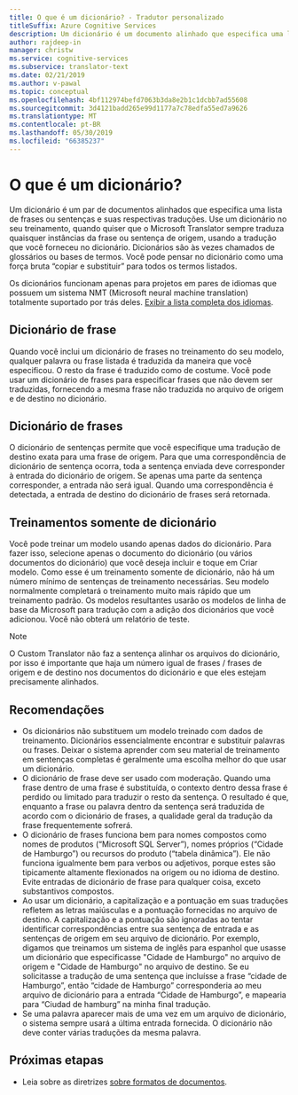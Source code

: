 ```yaml
---
title: O que é um dicionário? - Tradutor personalizado
titleSuffix: Azure Cognitive Services
description: Um dicionário é um documento alinhado que especifica uma lista de frases ou sentenças (e suas traduções) que você sempre quer que o Microsoft Translator traduza da mesma maneira. Os dicionários às vezes também são chamados de glossários ou bases de termos.
author: rajdeep-in
manager: christw
ms.service: cognitive-services
ms.subservice: translator-text
ms.date: 02/21/2019
ms.author: v-pawal
ms.topic: conceptual
ms.openlocfilehash: 4bf112974befd7063b3da8e2b1c1dcbb7ad55608
ms.sourcegitcommit: 3d4121badd265e99d1177a7c78edfa55ed7a9626
ms.translationtype: MT
ms.contentlocale: pt-BR
ms.lasthandoff: 05/30/2019
ms.locfileid: "66385237"
---
```

# <a name="what-is-a-dictionary"></a>O que é um dicionário?

Um dicionário é um par de documentos alinhados que especifica uma lista de frases ou sentenças e suas respectivas traduções. Use um dicionário no seu treinamento, quando quiser que o Microsoft Translator sempre traduza quaisquer instâncias da frase ou sentença de origem, usando a tradução que você forneceu no dicionário. Dicionários são às vezes chamados de glossários ou bases de termos. Você pode pensar no dicionário como uma força bruta “copiar e substituir” para todos os termos listados.

Os dicionários funcionam apenas para projetos em pares de idiomas que possuem um sistema NMT (Microsoft neural machine translation) totalmente suportado por trás deles. [Exibir a lista completa dos idiomas](https://docs.microsoft.com/azure/cognitive-services/translator/language-support#customization).

## <a name="phrase-dictionary"></a>Dicionário de frase
Quando você inclui um dicionário de frases no treinamento do seu modelo, qualquer palavra ou frase listada é traduzida da maneira que você especificou. O resto da frase é traduzido como de costume. Você pode usar um dicionário de frases para especificar frases que não devem ser traduzidas, fornecendo a mesma frase não traduzida no arquivo de origem e de destino no dicionário.

## <a name="sentence-dictionary"></a>Dicionário de frases
O dicionário de sentenças permite que você especifique uma tradução de destino exata para uma frase de origem. Para que uma correspondência de dicionário de sentença ocorra, toda a sentença enviada deve corresponder à entrada do dicionário de origem.  Se apenas uma parte da sentença corresponder, a entrada não será igual.  Quando uma correspondência é detectada, a entrada de destino do dicionário de frases será retornada.

## <a name="dictionary-only-trainings"></a>Treinamentos somente de dicionário
Você pode treinar um modelo usando apenas dados do dicionário. Para fazer isso, selecione apenas o documento do dicionário (ou vários documentos do dicionário) que você deseja incluir e toque em Criar modelo. Como esse é um treinamento somente de dicionário, não há um número mínimo de sentenças de treinamento necessárias. Seu modelo normalmente completará o treinamento muito mais rápido que um treinamento padrão.  Os modelos resultantes usarão os modelos de linha de base da Microsoft para tradução com a adição dos dicionários que você adicionou.  Você não obterá um relatório de teste.

>[!Note]
>O Custom Translator não faz a sentença alinhar os arquivos do dicionário, por isso é importante que haja um número igual de frases / frases de origem e de destino nos documentos do dicionário e que eles estejam precisamente alinhados.

## <a name="recommendations"></a>Recomendações

- Os dicionários não substituem um modelo treinado com dados de treinamento.  Dicionários essencialmente encontrar e substituir palavras ou frases.  Deixar o sistema aprender com seu material de treinamento em sentenças completas é geralmente uma escolha melhor do que usar um dicionário.
- O dicionário de frase deve ser usado com moderação. Quando uma frase dentro de uma frase é substituída, o contexto dentro dessa frase é perdido ou limitado para traduzir o resto da sentença. O resultado é que, enquanto a frase ou palavra dentro da sentença será traduzida de acordo com o dicionário de frases, a qualidade geral da tradução da frase frequentemente sofrerá.
- O dicionário de frases funciona bem para nomes compostos como nomes de produtos (“Microsoft SQL Server”), nomes próprios (“Cidade de Hamburgo”) ou recursos do produto (“tabela dinâmica”). Ele não funciona igualmente bem para verbos ou adjetivos, porque estes são tipicamente altamente flexionados na origem ou no idioma de destino. Evite entradas de dicionário de frase para qualquer coisa, exceto substantivos compostos.
- Ao usar um dicionário, a capitalização e a pontuação em suas traduções refletem as letras maiúsculas e a pontuação fornecidas no arquivo de destino. A capitalização e a pontuação são ignoradas ao tentar identificar correspondências entre sua sentença de entrada e as sentenças de origem em seu arquivo de dicionário. Por exemplo, digamos que treinamos um sistema de inglês para espanhol que usasse um dicionário que especificasse "Cidade de Hamburgo" no arquivo de origem e "Cidade de Hamburgo" no arquivo de destino. Se eu solicitasse a tradução de uma sentença que incluísse a frase “cidade de Hamburgo”, então “cidade de Hamburgo” corresponderia ao meu arquivo de dicionário para a entrada “Cidade de Hamburgo”, e mapearia para “Ciudad de hamburg” na minha final tradução.
- Se uma palavra aparecer mais de uma vez em um arquivo de dicionário, o sistema sempre usará a última entrada fornecida. O dicionário não deve conter várias traduções da mesma palavra.

## <a name="next-steps"></a>Próximas etapas

- Leia sobre as diretrizes [sobre formatos de documentos](document-formats-naming-convention.md).
